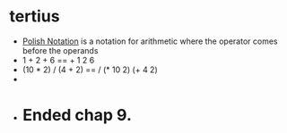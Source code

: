 # tertius

- [Polish Notation](https://en.wikipedia.org/wiki/Polish_notation) is a notation for arithmetic where the operator comes before the operands
- 1 + 2 + 6 == + 1 2 6
- (10 * 2) / (4 + 2) == / (* 10 2) (+ 4 2)
-
- # Ended chap 9.
